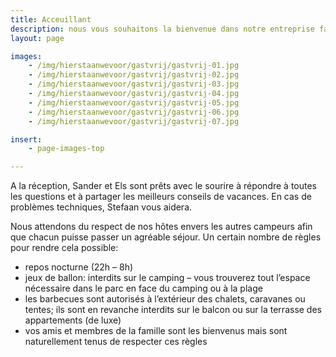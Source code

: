 ```yaml
---
title: Acceuillant
description: nous vous souhaitons la bienvenue dans notre entreprise familiale
layout: page

images:
    - /img/hierstaanwevoor/gastvrij/gastvrij-01.jpg
    - /img/hierstaanwevoor/gastvrij/gastvrij-02.jpg
    - /img/hierstaanwevoor/gastvrij/gastvrij-03.jpg
    - /img/hierstaanwevoor/gastvrij/gastvrij-04.jpg
    - /img/hierstaanwevoor/gastvrij/gastvrij-05.jpg
    - /img/hierstaanwevoor/gastvrij/gastvrij-06.jpg
    - /img/hierstaanwevoor/gastvrij/gastvrij-07.jpg

insert:
    - page-images-top

---
```


A la réception, Sander et Els sont prêts avec le sourire à répondre à toutes les questions et à partager les meilleurs conseils de vacances.
En cas de problèmes techniques, Stefaan vous aidera.

Nous attendons du respect de nos hôtes envers les autres campeurs afin que chacun puisse passer un agréable séjour.
Un certain nombre de règles pour rendre cela possible:

- repos nocturne (22h – 8h)
- jeux de ballon: interdits sur le camping – vous trouverez tout l’espace nécessaire dans le parc en face du camping ou à la plage 
- les barbecues sont autorisés à l’extérieur des chalets, caravanes ou tentes; ils sont en revanche interdits sur le balcon ou sur la terrasse des appartements (de luxe)
- vos amis et membres de la famille sont les bienvenus mais sont naturellement tenus de respecter ces règles

